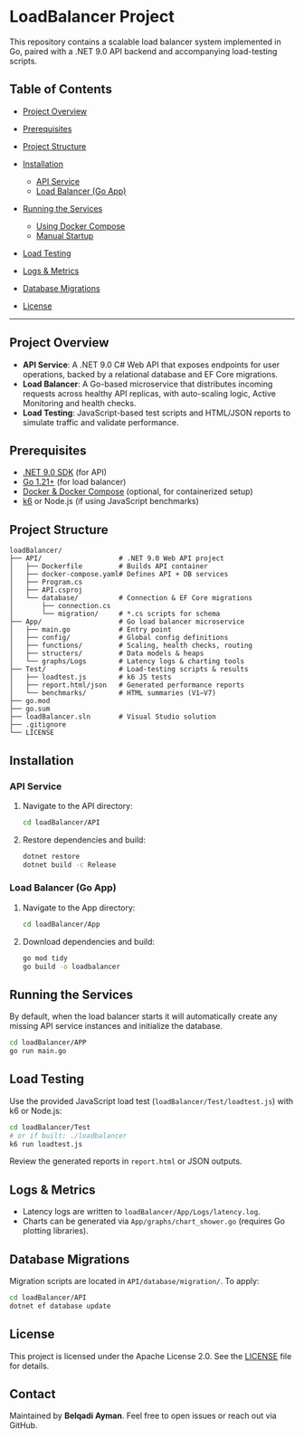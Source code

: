 # LoadBalancer Project

This repository contains a scalable load balancer system implemented in Go, paired with a .NET 9.0 API backend and accompanying load-testing scripts.

## Table of Contents

* [Project Overview](#project-overview)
* [Prerequisites](#prerequisites)
* [Project Structure](#project-structure)
* [Installation](#installation)

  * [API Service](#api-service)
  * [Load Balancer (Go App)](#load-balancer-go-app)
* [Running the Services](#running-the-services)

  * [Using Docker Compose](#using-docker-compose)
  * [Manual Startup](#manual-startup)
* [Load Testing](#load-testing)
* [Logs & Metrics](#logs--metrics)
* [Database Migrations](#database-migrations)
* [License](#license)

---

## Project Overview

* **API Service**: A .NET 9.0 C# Web API that exposes endpoints for user operations, backed by a relational database and EF Core migrations.
* **Load Balancer**: A Go-based microservice that distributes incoming requests across healthy API replicas, with auto-scaling logic, Active Monitoring and health checks.
* **Load Testing**: JavaScript-based test scripts and HTML/JSON reports to simulate traffic and validate performance.

## Prerequisites

* [.NET 9.0 SDK](https://dotnet.microsoft.com/download) (for API)
* [Go 1.21+](https://go.dev/dl/) (for load balancer)
* [Docker & Docker Compose](https://docs.docker.com/get-started/) (optional, for containerized setup)
* [k6](https://k6.io/) or Node.js (if using JavaScript benchmarks)

## Project Structure

```
loadBalancer/
├── API/                   # .NET 9.0 Web API project
│   ├── Dockerfile         # Builds API container
│   ├── docker-compose.yaml# Defines API + DB services
│   ├── Program.cs
│   ├── API.csproj
│   └── database/          # Connection & EF Core migrations
│       ├── connection.cs
│       └── migration/     # *.cs scripts for schema
├── App/                   # Go load balancer microservice
│   ├── main.go            # Entry point
│   ├── config/            # Global config definitions
│   ├── functions/         # Scaling, health checks, routing
│   ├── structers/         # Data models & heaps
│   └── graphs/Logs        # Latency logs & charting tools
├── Test/                  # Load-testing scripts & results
│   ├── loadtest.js        # k6 JS tests
│   ├── report.html/json   # Generated performance reports
│   └── benchmarks/        # HTML summaries (V1–V7)
├── go.mod
├── go.sum
├── loadBalancer.sln       # Visual Studio solution
├── .gitignore
└── LICENSE
```

## Installation

### API Service

1. Navigate to the API directory:

   ```bash
   cd loadBalancer/API
   ```
2. Restore dependencies and build:

   ```bash
   dotnet restore
   dotnet build -c Release
   ```

### Load Balancer (Go App)

1. Navigate to the App directory:

   ```bash
   cd loadBalancer/App
   ```
2. Download dependencies and build:

   ```bash
   go mod tidy
   go build -o loadbalancer
   ```

## Running the Services

By default, when the load balancer starts it will automatically create any missing API service instances and initialize the database.

```bash
cd loadBalancer/APP
go run main.go
```

## Load Testing

Use the provided JavaScript load test (`loadBalancer/Test/loadtest.js`) with k6 or Node.js:

```bash
cd loadBalancer/Test
# or if built: ./loadbalancer
k6 run loadtest.js
```

Review the generated reports in `report.html` or JSON outputs.

## Logs & Metrics

* Latency logs are written to `loadBalancer/App/Logs/latency.log`.
* Charts can be generated via `App/graphs/chart_shower.go` (requires Go plotting libraries).

## Database Migrations

Migration scripts are located in `API/database/migration/`. To apply:

```bash
cd loadBalancer/API
dotnet ef database update
```

## License

This project is licensed under the Apache License 2.0. See the [LICENSE](LICENSE) file for details.

## Contact

Maintained by **Belqadi Ayman**. Feel free to open issues or reach out via GitHub.


